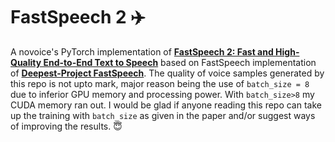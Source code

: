 # FastSpeech 2 :airplane:
A novoice's PyTorch implementation of [**FastSpeech 2: Fast and High-Quality End-to-End Text to Speech**](https://arxiv.org/abs/2006.04558) based on FastSpeech implementation of [**Deepest-Project FastSpeech**](https://github.com/Deepest-Project/FastSpeech).
The quality of voice samples generated by this repo is not upto mark, major reason being the use of `batch_size = 8` due to inferior GPU memory and processing power. With `batch_size>8` my CUDA memory ran out.
I would be glad if anyone reading this repo can take up the training with `batch_size` as given in the paper and/or suggest ways of improving the results. :innocent: 





